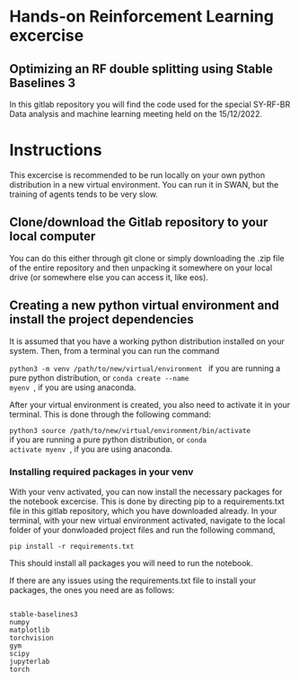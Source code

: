 # Hands-on Reinforcement Learning excercise
## Optimizing an RF double splitting using Stable Baselines 3

In this gitlab repository you will find the code used for the special SY-RF-BR Data analysis and machine learning meeting held on the 15/12/2022.

# Instructions

This excercise is recommended to be run locally on your own python distribution in a new virtual environment. You can run it in SWAN, but the training of agents tends to be very slow.

## Clone/download the Gitlab repository to your local computer

You can do this either through git clone or simply downloading the .zip file of the entire repository and then unpacking it somewhere on your local drive (or somewhere else you can access it, like eos).

## Creating a new python virtual environment and install the project dependencies

It is assumed that you have a working python distribution installed on your system. Then, from a terminal you can run the command

<code>python3 -m venv /path/to/new/virtual/environment </code> if you are running a pure python distribution, or
<code>conda create --name myenv </code>, if you are using anaconda.

After your virtual environment is created, you also need to activate it in your terminal. This is done through the following command:

<code>python3 source /path/to/new/virtual/environment/bin/activate </code> if you are running a pure python distribution, or
<code>conda activate myenv </code>, if you are using anaconda.

### Installing required packages in your venv

With your venv activated, you can now install the necessary packages for the notebook excercise. This is done by directing pip to a requirements.txt file in this gitlab repository, which you have downloaded already. In your terminal, with your new virtual environment activated, navigate to the local folder of your donwloaded project files and run the following command,

<code>pip install -r requirements.txt</code>

This should install all packages you will need to run the notebook.

If there are any issues using the requirements.txt file to install your packages, the ones you need are as follows:

<pre><code> 
stable-baselines3
numpy
matplotlib
torchvision
gym
scipy
jupyterlab
torch
</pre></code> 
